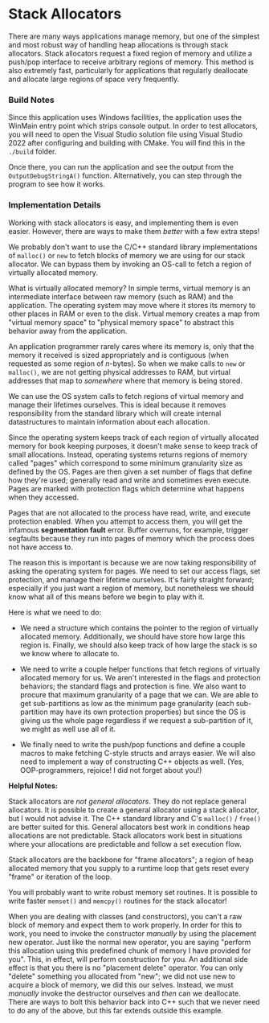 # Stack Allocators

There are many ways applications manage memory, but one of the simplest
and most robust way of handling heap allocations is through stack allocators. Stack
allocators request a fixed region of memory and utilize a push/pop interface to receive
arbitrary regions of memory. This method is also extremely fast, particularly for
applications that regularly deallocate and allocate large regions of space very frequently.

### Build Notes

Since this application uses Windows facilities, the application uses the WinMain entry
point which strips console output. In order to test allocators, you will need to
open the Visual Studio solution file using Visual Studio 2022 after configuring and
building with CMake. You will find this in the `./build` folder.

Once there, you can run the application and see the output from the `OutputDebugStringA()`
function. Alternatively, you can step through the program to see how it works.

### Implementation Details

Working with stack allocators is easy, and implementing them is even easier. However,
there are ways to make them *better* with a few extra steps!

We probably don't want to use the C/C++ standard library implementations of
`malloc()` or `new` to fetch blocks of memory we are using for our stack allocator.
We can bypass them by invoking an OS-call to fetch a region of virtually allocated memory.

What is virtually allocated memory? In simple terms, virtual memory is an intermediate
interface between raw memory (such as RAM) and the application. The operating system
may move where it stores its memory to other places in RAM or even to the disk.
Virtual memory creates a map from "virtual memory space" to "physical memory space"
to abstract this behavior away from the application.

An application programmer rarely cares where its memory is, only that the memory it
received is sized appropriately and is contiguous (when requested as some region of
*n*-bytes). So when we make calls to `new` or `malloc()`, we are not getting physical
addresses to RAM, but virtual addresses that map to *somewhere* where that memory
is being stored.

We can use the OS system calls to fetch regions of virtual memory and manage their
lifetimes ourselves. This is ideal because it removes responsibility from the standard
library which will create internal datastructures to maintain information about each
allocation.

Since the operating system keeps track of each region of virtually allocated memory
for book keeping purposes, it doesn't make sense to keep track of small allocations.
Instead, operating systems returns regions of memory called "pages" which correspond
to some minimum granularity size as defined by the OS. Pages are then given a set
number of flags that define how they're used; generally read and write and sometimes
even execute. Pages are marked with protection flags which determine what happens
when they accessed.

Pages that are not allocated to the process have read, write, and execute protection enabled.
When you attempt to access them, you will get the infamous **segmentation fault** error.
Buffer overruns, for example, trigger segfaults because they run into pages of memory
which the process does not have access to.

The reason this is important is because we are now taking responsibility of asking
the operating system for pages. We need to set our access flags, set protection,
and manage their lifetime ourselves. It's fairly straight forward; especially if
you just want a region of memory, but nonetheless we should know what all of this
means before we begin to play with it.

Here is what we need to do:

- We need a structure which contains the pointer to the region of virtually allocated
memory. Additionally, we should have store how large this region is. Finally, we
should also keep track of how large the stack is so we know where to allocate to.

- We need to write a couple helper functions that fetch regions of virtually allocated
memory for us. We aren't interested in the flags and protection behaviors; the standard
flags and protection is fine. We also want to procure that maximum granularity of a
page that we can. We are able to get sub-partitions as low as the minimum page granularity
(each sub-partition may have its own protection properties) but since the OS is
giving us the whole page regardless if we request a sub-partition of it, we might as
well use all of it.

- We finally need to write the push/pop functions and define a couple macros to
make fetching C-style structs and arrays easier. We will also need to implement
a way of constructing C++ objects as well. (Yes, OOP-programmers, rejoice! I did
not forget about you!)

**Helpful Notes:**

Stack allocators are *not general allocators*. They do not replace general allocators.
It is possible to create a general allocator using a stack allocator, but I would not
advise it. The C++ standard library and C's `malloc()` / `free()` are better suited
for this. General allocators best work in conditions heap allocations are not predictable.
Stack allocators work best in situations where your allocations are predictable and
follow a set execution flow.

Stack allocators are the backbone for "frame allocators"; a region of heap allocated
memory that you supply to a runtime loop that gets reset every "frame" or iteration
of the loop.

You will probably want to write robust memory set routines. It is possible to write
faster `memset()` and `memcpy()` routines for the stack allocator!

When you are dealing with classes (and constructors), you can't a raw block of
memory and expect them to work properly. In order for this to work, you need to
invoke the constructor *manually* by using the placement new operator. Just like
the normal new operator, you are saying "perform this allocation using this predefined
chunk of memory I have provided for you". This, in effect, will perform construction
for you. An additional side effect is that you there is no "placement delete" operator.
You can only "delete" something you allocated from "new"; we did not use new to acquire
a block of memory, we did this our selves. Instead, we must *manually* invoke the
destructor ourselves and *then* can we deallocate. There are ways to bolt this
behavior back into C++ such that we never need to do any of the above, but this
far extends outside this example.


